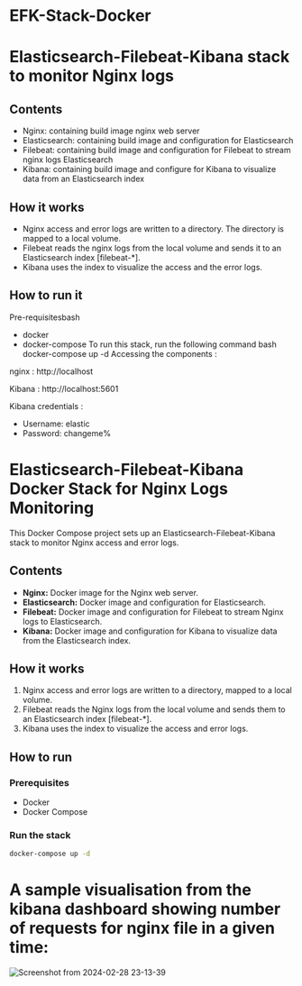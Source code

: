 # EFK-Stack-Docker

# Elasticsearch-Filebeat-Kibana stack to monitor Nginx logs

## Contents
- Nginx: containing build image nginx web server
- Elasticsearch: containing build image and configuration for Elasticsearch
- Filebeat: containing build image and configuration for Filebeat to stream nginx logs Elasticsearch
- Kibana: containing build image and configure for Kibana to visualize data from an Elasticsearch index

## How it works

- Nginx access and error logs are written to a directory. The directory is mapped to a local volume.
- Filebeat reads the nginx logs from the local volume and sends it to an Elasticsearch index [filebeat-*].
- Kibana uses the index to visualize the access and the error logs.

## How to run it

Pre-requisitesbash
- docker
- docker-compose
To run this stack, run the following command
bash
docker-compose up -d
Accessing the components :

nginx  : http://localhost

Kibana : http://localhost:5601

Kibana credentials :
- Username: elastic
- Password: changeme%

# Elasticsearch-Filebeat-Kibana Docker Stack for Nginx Logs Monitoring

This Docker Compose project sets up an Elasticsearch-Filebeat-Kibana stack to monitor Nginx access and error logs.

## Contents
- **Nginx:** Docker image for the Nginx web server.
- **Elasticsearch:** Docker image and configuration for Elasticsearch.
- **Filebeat:** Docker image and configuration for Filebeat to stream Nginx logs to Elasticsearch.
- **Kibana:** Docker image and configuration for Kibana to visualize data from the Elasticsearch index.

## How it works

1. Nginx access and error logs are written to a directory, mapped to a local volume.
2. Filebeat reads the Nginx logs from the local volume and sends them to an Elasticsearch index [filebeat-*].
3. Kibana uses the index to visualize the access and error logs.

## How to run

### Prerequisites
- Docker
- Docker Compose

### Run the stack
```bash
docker-compose up -d

```



# A sample visualisation from the kibana dashboard showing number of requests for nginx file in a given time:


![Screenshot from 2024-02-28 23-13-39](https://github.com/SharanReddyy/EFK-Stack-Docker-/assets/78129496/83e1fd16-db11-4165-9b5a-6d54fe1f9040)


